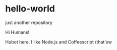 # hello-world
just another repository

Hi Humans!

Hubot here, I like Node.js and Coffeescript (that'sw
